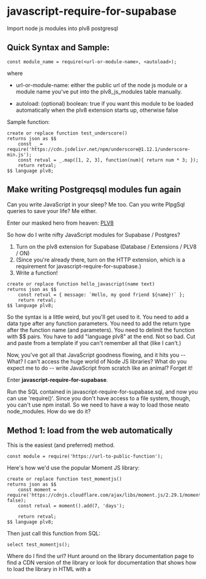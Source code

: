 # javascript-require-for-supabase
Import node js modules into plv8 postgresql

## Quick Syntax and Sample:
```
const module_name = require(<url-or-module-name>, <autoload>);
```
where

* url-or-module-name: either the public url of the node js module or a module name you've put into the plv8_js_modules table manually.

* autoload: (optional) boolean:  true if you want this module to be loaded automatically when the plv8 extension starts up, otherwise false

Sample function:
```
create or replace function test_underscore()
returns json as $$
    const _ = require('https://cdn.jsdelivr.net/npm/underscore@1.12.1/underscore-min.js');
    const retval = _.map([1, 2, 3], function(num){ return num * 3; });
    return retval;
$$ language plv8;
```
## Make writing Postgreqsql modules fun again
Can you write JavaScript in your sleep?  Me too.
Can you write PlpgSql queries to save your life?  Me either.

Enter our masked hero from heaven:  [PLV8](https://plv8.github.io)

So how do I write nifty JavaScript modules for Supabase / Postgres?

1.  Turn on the plv8 extension for Supabase (Database / Extensions / PLV8 / ON)
2.  (Since you're already there, turn on the HTTP extension, which is a requirement for javascript-require-for-supabase.)
3.  Write a function!

```
create or replace function hello_javascript(name text)
returns json as $$
    const retval = { message: `Hello, my good friend ${name}!` };
    return retval; 
$$ language plv8;
```

So the syntax is a little weird, but you'll get used to it.  You need to add a data type after any function parameters.  You need to add the return type after the function name (and parameters).  You need to delimit the function with $$ pairs.  You have to add "language plv8" at the end.  Not so bad.  Cut and paste from a template if you can't remember all that (like I can't.)

Now, you've got all that JavaScript goodness flowing, and it hits you -- What?  I can't access the huge world of Node JS libraries?  What do you expect me to do -- write JavaScript from scratch like an animal?  Forget it!

Enter **javascript-require-for-supabase**.

Run the SQL contained in javascript-require-for-supabase.sql, and now you can use 'require()'.  Since you don't have access to a file system, though, you can't use npm install.  So we need to have a way to load those neato node_modules.  How do we do it?

## Method 1:  load from the web automatically
This is the easiest (and preferred) method.

```
const module = require('https://url-to-public-function');
```
Here's how we'd use the popular Moment JS library:
```
create or replace function test_momentjs()
returns json as $$
    const moment = require('https://cdnjs.cloudflare.com/ajax/libs/moment.js/2.29.1/moment.js', false);
    const retval = moment().add(7, 'days');
    
    return retval; 
$$ language plv8;
```
Then just call this function from SQL:
```
select test_momentjs();
```

Where do I find the url?  Hunt around on the library documentation page to find a CDN version of the library or look for documentation that shows how to load the library in HTML with a <SCRIPT> command.

## Method 2:  manually load the library into your plv8_js_modules table
This isn't the ideal method, but you can do this on your own if you want.  Basically you load the source code for the module into the table.  But you need to deal with escaping the single-quotes and all that fun stuff.  Try Method 1 first, there's really no downside as long as you choose a compatibe library and you can access it from the internet the first time you use it.  See below for details on how all this works.

## How it works
The first time you call require(url) the following stuff happens:

1.  If your requested module is cached, we return it from the cache.  Super fast!  Woohoo!  Otherwise...
2.  We check to see if the url (or module name if you loaded it manually) exists in the plv8_js_modules table.  If it does, we load the source for the module from the database and then eval() it.  Yes, we're using eval(), and that's how this is all possible.  We know about the security vulnerabilities with eval() but in this case, it's a necessary evil.  If you've got a better way, hit me up on GitHub.
3.  If the module isn't in our plv8_js_modules table, we use the http_get() function from [pgsql-http](https://github.com/pramsey/pgsql-http) to load the source into a variable, then we store it in the plv8_js_modules for later.  Later when we need it, we can get it from the database, then cache it.

So it goes: 
1.  Are you in the cache?  Load you now!
2.  Are you in the database?  Load you from the database and cache you for next time!
3.  First time being called, ever?  We'll load you over http, write you to the database, and you're all set and loaded for next time!

If you call require(url, true) that "true" parameter means "autoload this module" so that it gets loaded into the cache when PLV8 starts up. Only do this with modules you need to have ready to go immediately.  False essentially lazy-loads this module the first time it's called after startup.

## Requirements:
1.  Supabase database (or any Postgresql database, probably, as long as it's a current-enough version).
2.  The [PLV8](https://plv8.github.io) extension loaded.  (If you're on Supabase, this is easy as described above.  If you're not, you can read up on how to do that with your Postgresql databse on the PLV8 site.)
3.  The [pgsql-http](https://github.com/pramsey/pgsql-http) extension loaded.  (Same issues as #2 above.)
4.  **alter database postgres set plv8.start_proc to plv8_require;**  (This needs to be run once and it's in the javascript-require-for-supabase.sql script.)
5.  **plv8_js_modules** table (Again, this is in the javascript-require-for-supabase.sql script.)

## Troubleshooting
If you need to reload a module for some reason, just remove the module's entry from your **plv8_js_modules** table.  Or just wipe it out:  **delete from plv8_js_modules;**

Sometimes a module won't work.  If you're using the minified version, try the non-minified version of the library.  Or vice-versa.  Not every library is going to work, especailly anything that requires a DOM, or access to hardware, or things like socket.io.  This is just basic JavsScript stuff -- it's not going dispense Pepsi and shoot out rainbows.  But it's still very cool and will save you eons of programming time.

## Credits
This is based on the great work of Ryan McGrath here:  [Deep Dive Into PLV8](https://rymc.io/blog/2016/a-deep-dive-into-plv8)

